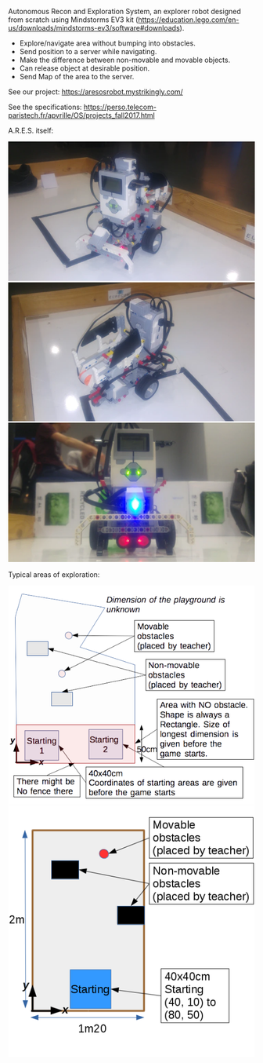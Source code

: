 Autonomous Recon and Exploration System, an explorer robot designed from scratch using Mindstorms EV3 kit (https://education.lego.com/en-us/downloads/mindstorms-ev3/software#downloads).

- Explore/navigate area without bumping into obstacles.
- Send position to a server while navigating.
- Make the difference between non-movable and movable objects.
- Can release object at desirable position.
- Send Map of the area to the server.

See our project: https://aresosrobot.mystrikingly.com/

See the specifications: https://perso.telecom-paristech.fr/apvrille/OS/projects_fall2017.html


A.R.E.S. itself:

![alt text](https://github.com/pauljfournier/ARES/blob/main/20180111_171318_pjf8rc.webp?raw=true)
![alt text](https://github.com/pauljfournier/ARES/blob/main/20180111_171353_wgafzn.webp?raw=true)
![alt text](https://github.com/pauljfournier/ARES/blob/main/20180111_173859_rkmjom.webp?raw=true)


Typical areas of exploration:

![alt text](https://github.com/pauljfournier/ARES/blob/main/AreaSpecification_fall2017.png?raw=true)
![alt text](https://github.com/pauljfournier/ARES/blob/main/SmallArenaSpecification_fall2017.png?raw=true)
